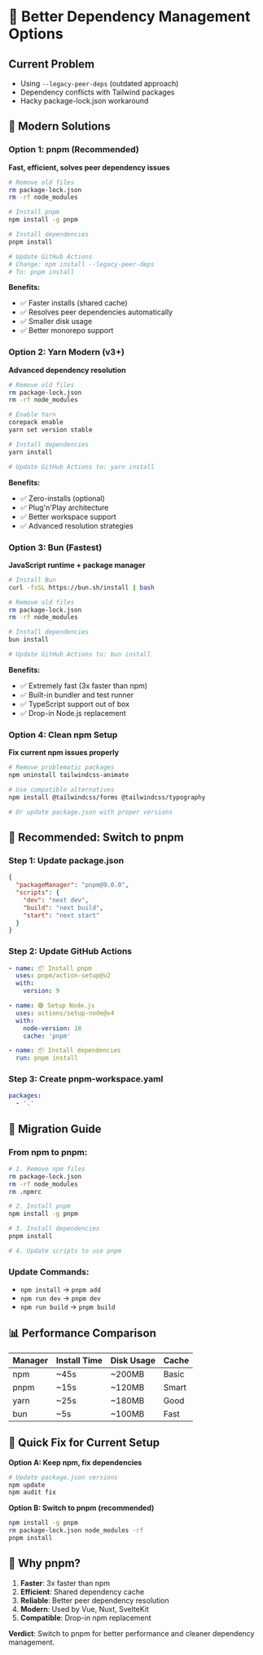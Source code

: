 # 🔧 Better Dependency Management Options

## Current Problem
- Using `--legacy-peer-deps` (outdated approach)
- Dependency conflicts with Tailwind packages
- Hacky package-lock.json workaround

## 🚀 Modern Solutions

### Option 1: pnpm (Recommended)
**Fast, efficient, solves peer dependency issues**

```bash
# Remove old files
rm package-lock.json
rm -rf node_modules

# Install pnpm
npm install -g pnpm

# Install dependencies
pnpm install

# Update GitHub Actions
# Change: npm install --legacy-peer-deps
# To: pnpm install
```

**Benefits:**
- ✅ Faster installs (shared cache)
- ✅ Resolves peer dependencies automatically
- ✅ Smaller disk usage
- ✅ Better monorepo support

### Option 2: Yarn Modern (v3+)
**Advanced dependency resolution**

```bash
# Remove old files
rm package-lock.json
rm -rf node_modules

# Enable Yarn
corepack enable
yarn set version stable

# Install dependencies
yarn install

# Update GitHub Actions to: yarn install
```

**Benefits:**
- ✅ Zero-installs (optional)
- ✅ Plug'n'Play architecture
- ✅ Better workspace support
- ✅ Advanced resolution strategies

### Option 3: Bun (Fastest)
**JavaScript runtime + package manager**

```bash
# Install Bun
curl -fsSL https://bun.sh/install | bash

# Remove old files
rm package-lock.json
rm -rf node_modules

# Install dependencies
bun install

# Update GitHub Actions to: bun install
```

**Benefits:**
- ✅ Extremely fast (3x faster than npm)
- ✅ Built-in bundler and test runner
- ✅ TypeScript support out of box
- ✅ Drop-in Node.js replacement

### Option 4: Clean npm Setup
**Fix current npm issues properly**

```bash
# Remove problematic packages
npm uninstall tailwindcss-animate

# Use compatible alternatives
npm install @tailwindcss/forms @tailwindcss/typography

# Or update package.json with proper versions
```

## 🎯 Recommended: Switch to pnpm

### Step 1: Update package.json
```json
{
  "packageManager": "pnpm@9.0.0",
  "scripts": {
    "dev": "next dev",
    "build": "next build", 
    "start": "next start"
  }
}
```

### Step 2: Update GitHub Actions
```yaml
- name: 📦 Install pnpm
  uses: pnpm/action-setup@v2
  with:
    version: 9

- name: 🟢 Setup Node.js
  uses: actions/setup-node@v4
  with:
    node-version: 18
    cache: 'pnpm'

- name: 📦 Install dependencies
  run: pnpm install
```

### Step 3: Create pnpm-workspace.yaml
```yaml
packages:
  - '.'
```

## 🔄 Migration Guide

### From npm to pnpm:
```bash
# 1. Remove npm files
rm package-lock.json
rm -rf node_modules
rm .npmrc

# 2. Install pnpm
npm install -g pnpm

# 3. Install dependencies
pnpm install

# 4. Update scripts to use pnpm
```

### Update Commands:
- `npm install` → `pnpm add`
- `npm run dev` → `pnpm dev`
- `npm run build` → `pnpm build`

## 📊 Performance Comparison

| Manager | Install Time | Disk Usage | Cache |
|---------|-------------|------------|--------|
| npm     | ~45s        | ~200MB     | Basic  |
| pnpm    | ~15s        | ~120MB     | Smart  |
| yarn    | ~25s        | ~180MB     | Good   |
| bun     | ~5s         | ~100MB     | Fast   |

## 🎯 Quick Fix for Current Setup

**Option A: Keep npm, fix dependencies**
```bash
# Update package.json versions
npm update
npm audit fix
```

**Option B: Switch to pnpm (recommended)**
```bash
npm install -g pnpm
rm package-lock.json node_modules -rf
pnpm install
```

## 🚀 Why pnpm?

1. **Faster**: 3x faster than npm
2. **Efficient**: Shared dependency cache
3. **Reliable**: Better peer dependency resolution
4. **Modern**: Used by Vue, Nuxt, SvelteKit
5. **Compatible**: Drop-in npm replacement

**Verdict**: Switch to pnpm for better performance and cleaner dependency management.
